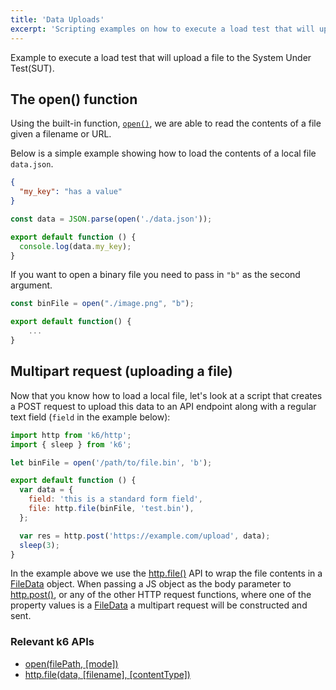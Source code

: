 ```yaml
---
title: 'Data Uploads'
excerpt: 'Scripting examples on how to execute a load test that will upload a file to the System Under Test(SUT).'
---
```


Example to execute a load test that will upload a file to the System Under Test(SUT).

## The open() function

Using the built-in function, [`open()`](/javascript-api/init-context/open-filepath-mode),
we are able to read the contents of a file given a filename or URL.

Below is a simple example showing how to load the contents of a local file `data.json`.

<div class="code-group" data-props='{"labels": ["data.json"], "lineNumbers": [true]}'>

```json
{
  "my_key": "has a value"
}
```

</div>

<div class="code-group" data-props='{"labels": ["Loading a local JSON file using open()"], "lineNumbers": [true]}'>

```js
const data = JSON.parse(open('./data.json'));

export default function () {
  console.log(data.my_key);
}
```

</div>

If you want to open a binary file you need to pass in `"b"` as the second argument.

<div class="code-group" data-props='{"labels": ["Loading a binary file using open()"], "lineNumbers": [true]}'>

```js
const binFile = open("./image.png", "b");

export default function() {
    ...
}
```

</div>

## Multipart request (uploading a file)

Now that you know how to load a local file, let's look at a script that creates a POST request
to upload this data to an API endpoint along with a regular text field (`field` in the example
below):

<div class="code-group" data-props='{"labels": ["POST upload example"], "lineNumbers": [true]}'>

```js
import http from 'k6/http';
import { sleep } from 'k6';

let binFile = open('/path/to/file.bin', 'b');

export default function () {
  var data = {
    field: 'this is a standard form field',
    file: http.file(binFile, 'test.bin'),
  };

  var res = http.post('https://example.com/upload', data);
  sleep(3);
}
```

</div>

In the example above we use the [http.file()](/javascript-api/k6-http/file-data-filename-contenttype)
API to wrap the file contents in a [FileData](/javascript-api/k6-http/filedata) object.
When passing a JS object as the body parameter to [http.post()](/javascript-api/k6-http/post-url-body-params),
or any of the other HTTP request functions, where one of the property values is a
[FileData](/javascript-api/k6-http/filedata) a multipart request will be constructed
and sent.

### Relevant k6 APIs

- [open(filePath, [mode])](/javascript-api/init-context/open-filepath-mode)
- [http.file(data, [filename], [contentType])](/javascript-api/k6-http/file-data-filename-contenttype)
